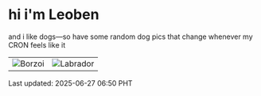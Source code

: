 # hi i'm Leoben

and i like dogs—so have some random dog pics that change whenever my CRON feels like it

|  |  |
|--------|----------|
| ![Borzoi](https://random-dog-vercel.vercel.app/api/random-borzoi?v=1750978210) | ![Labrador](https://random-dog-vercel.vercel.app/api/random-labrador?v=1750978210) |

Last updated: 2025-06-27 06:50 PHT
